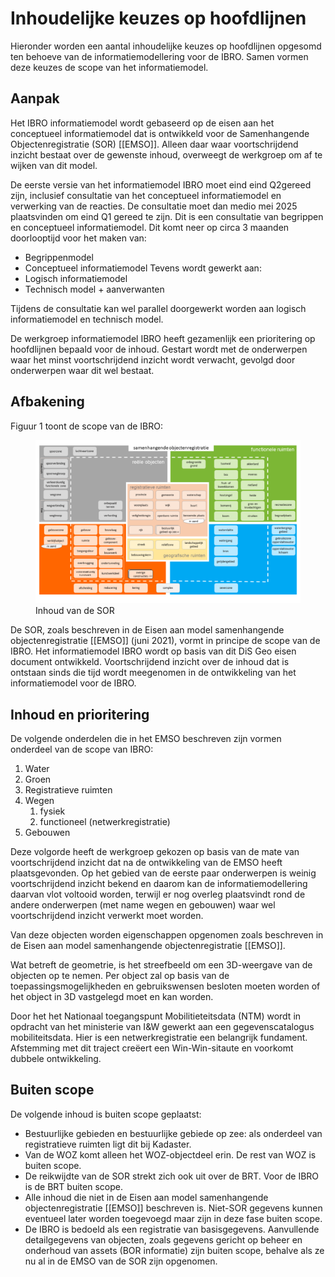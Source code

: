# Inhoudelijke keuzes op hoofdlijnen

Hieronder worden een aantal inhoudelijke keuzes op hoofdlijnen opgesomd ten
behoeve van de informatiemodellering voor de IBRO. Samen vormen deze keuzes de scope van het informatiemodel.

## Aanpak
Het IBRO informatiemodel wordt gebaseerd op de eisen aan het conceptueel informatiemodel dat is ontwikkeld voor de Samenhangende Objectenregistratie (SOR) [[EMSO]]. Alleen daar waar voortschrijdend inzicht bestaat over de gewenste inhoud, overweegt de werkgroep om af te wijken van dit model. 

De eerste versie van het informatiemodel IBRO moet eind eind Q2​ gereed zijn, inclusief consultatie van het conceptueel informatiemodel en verwerking van de reacties. De consultatie moet dan medio mei 2025​ plaatsvinden om eind Q1 gereed te zijn. Dit is een consultatie van begrippen en conceptueel informatiemodel​. Dit komt neer op circa 3 maanden doorlooptijd voor het maken van​:
- Begrippenmodel​
- Conceptueel informatiemodel​
Tevens wordt gewerkt aan:
- Logisch informatiemodel​
- Technisch model + aanverwanten​

Tijdens de consultatie kan wel parallel doorgewerkt worden aan logisch informatiemodel en technisch model​.

De werkgroep informatiemodel IBRO heeft gezamenlijk een prioritering op hoofdlijnen bepaald voor de inhoud. Gestart wordt met de onderwerpen waar het minst voortschrijdend inzicht wordt verwacht, gevolgd door onderwerpen waar dit wel bestaat. 

## Afbakening

Figuur 1 toont de scope van de IBRO: 

<figure>
    <img src="media/sor-overzicht.png">
    <figcaption>Inhoud van de SOR</figcaption>
</figure>

De SOR, zoals beschreven in de Eisen aan model samenhangende objectenregistratie [[EMSO]] (juni 2021), vormt in principe de scope van de IBRO. Het informatiemodel IBRO wordt op basis van dit DiS Geo eisen document ontwikkeld. Voortschrijdend inzicht over de inhoud dat is ontstaan sinds die tijd wordt meegenomen in de ontwikkeling van het informatiemodel voor de IBRO. 


## Inhoud en prioritering

De volgende onderdelen die in het EMSO beschreven zijn vormen onderdeel van de scope van IBRO: 
1. Water​
1. Groen​
1. Registratieve ruimten​
1. Wegen ​
    1. fysiek​
    1. functioneel (netwerkregistratie)​
1. Gebouwen​

 Deze volgorde heeft de werkgroep gekozen op basis van de mate van voortschrijdend inzicht dat na de ontwikkeling van de EMSO heeft plaatsgevonden. Op het gebied van de eerste paar onderwerpen is weinig voortschrijdend inzicht bekend en daarom kan de informatiemodellering daarvan vlot voltooid worden, terwijl er nog overleg plaatsvindt rond de andere onderwerpen (met name wegen en gebouwen) waar wel voortschrijdend inzicht verwerkt moet worden.

Van deze objecten worden eigenschappen opgenomen zoals beschreven in de Eisen aan model samenhangende objectenregistratie [[EMSO]]. 

Wat betreft de geometrie, is het streefbeeld om een 3D-weergave van de objecten op te nemen. Per object zal op basis van de toepassingsmogelijkheden en gebruikswensen besloten moeten worden of het object in 3D vastgelegd moet en kan worden.

Door het het Nationaal toegangspunt Mobilitieteitsdata (NTM) wordt in opdracht van het ministerie van I&W gewerkt aan een gegevenscatalogus mobiliteitsdata. Hier is een netwerkregistratie een belangrijk fundament.  Afstemming met dit traject creëert een Win-Win-sitaute en voorkomt dubbele ontwikkeling.

## Buiten scope

De volgende inhoud is buiten scope geplaatst: 
- Bestuurlijke gebieden en bestuurlijke gebiede op zee: als onderdeel van registratieve ruimten ligt dit bij Kadaster.
- Van de WOZ komt alleen het WOZ-objectdeel erin. De rest van WOZ is buiten scope.
- De reikwijdte van de SOR strekt zich ook uit over de BRT. Voor de IBRO is de BRT buiten scope. 
- Alle inhoud die niet in de Eisen aan model samenhangende objectenregistratie [[EMSO]] beschreven is. Niet-SOR gegevens kunnen eventueel later worden toegevoegd maar zijn in deze fase buiten scope.
- De IBRO is bedoeld als een registratie van basisgegevens. Aanvullende detailgegevens van objecten, zoals gegevens gericht op beheer en onderhoud van assets (BOR informatie) zijn buiten scope, behalve als ze nu al in de EMSO van de SOR zijn opgenomen.
